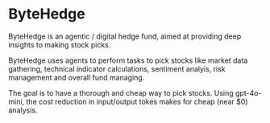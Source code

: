 # ByteHedge

ByteHedge is an agentic / digital hedge fund, aimed at providing deep insights to making stock picks.

ByteHedge uses agents to perform tasks to pick stocks like market data gathering, technical indicator calculations, sentiment analyis, risk management and overall fund managing.

The goal is to have a thorough and cheap way to pick stocks. Using gpt-4o-mini, the cost reduction in input/output tokes makes for cheap (near $0) analysis.


